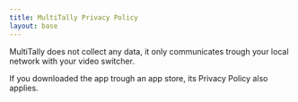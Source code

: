 ```yaml
---
title: MultiTally Privacy Policy
layout: base
---
```


MultiTally does not collect any data, it only communicates trough your local network with your video switcher.

If you downloaded the app trough an app store, its Privacy Policy also applies.
